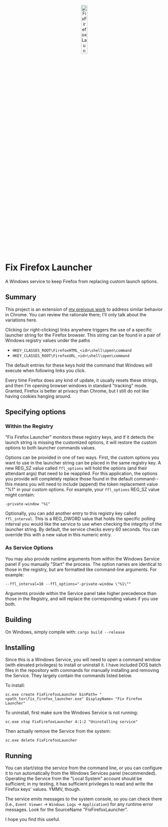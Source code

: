 <p align="center">
  <a href="https://www.mozilla.org/en-US/firefox/new/">
    <img width="20%" alt="FixFirefoxLauncher" src="https://cdn.freebiesupply.com/logos/large/2x/firefox-logo-png-transparent.png">
  </a>
</p>

# Fix Firefox Launcher
A Windows service to keep Firefox from replacing custom launch options.

## Summary
This project is an extension of [my preivous work](https://github.com/b0bh00d/Fix-Chrome-Launcher) to address similar behavior in Chrome.  You can review the rationale there; I'll only talk about the variations here.

Clicking (or right-clicking) links anywhere triggers the use of a specific launcher string for the Firefox browser.  This string can be found in a pair of Windows registry values under the paths

- `HKEY_CLASSES_ROOT\FirefoxHTML_<id>\shell\open\command`
- `HKEY_CLASSES_ROOT\FirefoxURL_<id>\shell\open\command`

The default entries for these keys hold the command that Windows will execute when following links you click.

Every time Firefox does any kind of update, it usually resets these strings, and then I'm opening browser windows in standard "tracking" mode.  Granted, Firefox is better at privacy than Chrome, but I still do not like having cookies hanging around.

## Specifying options

### Within the Registry
"Fix Firefox Launcher" monitors these registry keys, and if it detects the launch string is missing the customized options, it will restore the custom options to both launcher commands values.

Options can be provided in one of two ways.  First, the custom options you want to use in the launcher string can be placed in the same registry key.  A new REG_SZ value called `ffl_options` will hold the options (and their attendant args) that need to be reapplied.  For this application, the options you provide will completely replace those found in the default command--this means you will need to include (append) the token replacement value "%1" in your custom options.  For example, your `ffl_options` REG_SZ value might contain:

`-private-window "%1"`

Optionally, you can add another entry to this registry key called `ffl_interval`.  This is a REG_DWORD value that holds the specific polling interval you would like the service to use when checking the integrity of the launcher string.  By default, the service checks every 60 seconds. You can override this with a new value in this numeric entry.

### As Service Options
You may also provide runtime arguments from within the Windows Service panel if you manually "Start" the process.  The option names are identical to those in the registry, but are formatted like command-line arguments.  For example:

`--ffl_interval=10 --ffl_options="-private-window \"%1\""`

Arguments provide within the Service panel take higher precedence than those in the Registry, and will replace the corresponding values if you use both.

## Building

On Windows, simply compile with: `cargo build --release`

## Installing

Since this is a Windows Service, you will need to open a command window (with elevated privileges) to install or uninstall it.  I have included DOS batch files in the repository with commands for manually installing and removing the Service.  They largely contain the commands listed below.

To install:

`sc.exe create FixFirefoxLauncher binPath= "<path_to>\fix_firefox_launcher.exe" DisplayName= "Fix Firefox Launcher"`

To uninstall, first make sure the Windows Service is not running:

`sc.exe stop FixFirefoxLauncher 4:1:2 "Uninstalling service"`

Then actually remove the Service from the system:

`sc.exe delete FixFirefoxLauncher`

## Running

You can start/stop the service from the command line, or you can configure it to run automatically from the Windows Services panel (recommended).  Operating the Service from the "Local System" account should be sufficient; in my testing, it has sufficient privileges to read and write the Firefox keys' values.  YMMV, though.

The service emits messages to the system console, so you can check there (i.e., `Event Viewer` -> `Windows Logs` -> `Application`) for any runtime error messages.  Look for the SourceName "FixFirefoxLauncher".

I hope you find this useful.